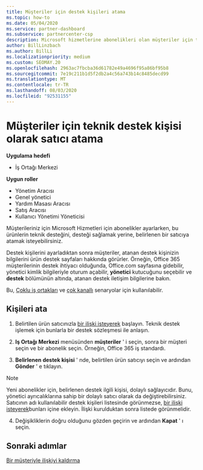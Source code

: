 ```yaml
---
title: Müşteriler için destek kişileri atama
ms.topic: how-to
ms.date: 05/04/2020
ms.service: partner-dashboard
ms.subservice: partnercenter-csp
description: Microsoft hizmetlerine abonelikleri olan müşteriler için teknik destek kişisi olarak bir bayi atamayı öğrenin.
author: BillLinzbach
ms.author: BillLi
ms.localizationpriority: medium
ms.custom: SEOMAY.20
ms.openlocfilehash: 2963ac7fbcba36d61782e49a4696f95a86bf95b8
ms.sourcegitcommit: 7e19c211b1d5f2db2a4c56a743b14c8485decd99
ms.translationtype: MT
ms.contentlocale: tr-TR
ms.lasthandoff: 08/03/2020
ms.locfileid: "92531155"
---
```

# <a name="assign-a-reseller-as-a-technical-support-contact-for-customers"></a>Müşteriler için teknik destek kişisi olarak satıcı atama

**Uygulama hedefi**

- İş Ortağı Merkezi

**Uygun roller**

- Yönetim Aracısı
- Genel yönetici
- Yardım Masası Aracısı
- Satış Aracısı
- Kullanıcı Yönetimi Yöneticisi

Müşterileriniz için Microsoft Hizmetleri için abonelikler ayarlarken, bu ürünlerin teknik desteğini, desteği sağlamak yerine, belirlenen bir satıcıya atamak isteyebilirsiniz.

Destek kişilerini ayarladıktan sonra müşteriler, atanan destek kişinizin bilgilerini ürün destek sayfaları hakkında görürler. Örneğin, Office 365 müşterilerinin destek ihtiyacı olduğunda, Office.com sayfasına gidebilir, yönetici kimlik bilgileriyle oturum açabilir, **yönetici** kutucuğunu seçebilir ve **destek** bölümünün altında, atanan destek iletişim bilgilerine bakın.

Bu, [Çoklu iş ortakları](multipartner.md) ve [çok kanallı](multichannel.md) senaryolar için kullanılabilir. 


## <a name="assign-contacts"></a>Kişileri ata

1.  Belirtilen ürün satıcınızla [bir ilişki isteyerek](request-a-relationship-with-a-customer.md) başlayın. Teknik destek işlemek için bunlarla bir destek sözleşmesi ile anlaşın.

2.  **Iş Ortağı Merkezi** menüsünden **müşteriler** ' i seçin, sonra bir müşteri seçin ve bir abonelik seçin. Örneğin, Office 365 iş standardı.

3.  **Belirlenen destek kişisi** ' nde, belirtilen ürün satıcıyı seçin ve ardından **Gönder** ' e tıklayın. 

   >[!NOTE]  
 >Yeni abonelikler için, belirlenen destek ilgili kişisi, dolaylı sağlayıcıdır. Bunu, yönetici ayrıcalıklarına sahip bir dolaylı satıcı olarak da değiştirebilirsiniz.    
>Satıcının adı kullanılabilir destek kişileri listesinde görünmezse, [bir ilişki isteyerek](request-a-relationship-with-a-customer.md)bunları içine ekleyin. İlişki kurulduktan sonra listede görünmelidir.  

4.  Değişikliklerin doğru olduğunu gözden geçirin ve ardından **Kapat** ' ı seçin.

## <a name="next-steps"></a>Sonraki adımlar

[Bir müşteriyle ilişkiyi kaldırma](remove-a-relationship.md)